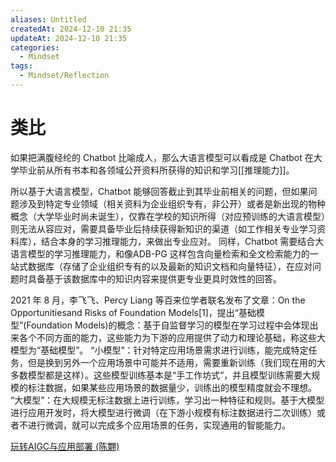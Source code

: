 ```yaml
---
aliases: Untitled
createdAt: 2024-12-10 21:35
updateAt: 2024-12-10 21:35
categories:
  - Mindset
tags:
  - Mindset/Reflection
---
```

# 类比

如果把满腹经纶的 Chatbot 比喻成人，那么大语言模型可以看成是 Chatbot 在大学毕业前从所有书本和各领域公开资料所获得的知识和学习[[推理能力]]。

所以基于大语言模型，Chatbot 能够回答截止到其毕业前相关的问题，但如果问题涉及到特定专业领域（相关资料为企业组织专有，非公开）或者是新出现的物种概念（大学毕业时尚未诞生），仅靠在学校的知识所得（对应预训练的大语言模型）则无法从容应对，需要具备毕业后持续获得新知识的渠道（如工作相关专业学习资料库），结合本身的学习推理能力，来做出专业应对。 同样，Chatbot 需要结合大语言模型的学习推理能力，和像ADB-PG 这样包含向量检索和全文检索能力的一站式数据库（存储了企业组织专有的以及最新的知识文档和向量特征），在应对问题时具备基于该数据库中的知识内容来提供更专业更具时效性的回答。

2021 年 8 月，李飞飞、Percy Liang 等百来位学者联名发布了文章：On the Opportunitiesand Risks of Foundation Models[1]，提出“基础模型”(Foundation Models)的概念：基于自监督学习的模型在学习过程中会体现出来各个不同方面的能力，这些能力为下游的应用提供了动力和理论基础，称这些大模型为“基础模型”。 “小模型”：针对特定应用场景需求进行训练，能完成特定任务，但是换到另外一个应用场景中可能并不适用，需要重新训练（我们现在用的大多数模型都是这样）。这些模型训练基本是“手工作坊式”，并且模型训练需要大规模的标注数据，如果某些应用场景的数据量少，训练出的模型精度就会不理想。 “大模型”：在大规模无标注数据上进行训练，学习出一种特征和规则。基于大模型进行应用开发时，将大模型进行微调（在下游小规模有标注数据进行二次训练）或者不进行微调，就可以完成多个应用场景的任务，实现通用的智能能力。

[玩转AIGC与应用部署 (陈翾)](obsidian://open?vault=obsidianDoc&file=5.%20Misc(Public)%2FEbooks%3C3%2F%E7%8E%A9%E8%BD%ACAIGC%E4%B8%8E%E5%BA%94%E7%94%A8%E9%83%A8%E7%BD%B2%20(%E9%99%88%E7%BF%BE)%20(Z-Library).pdf)